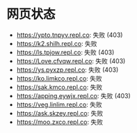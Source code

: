 # 网页状态
- https://ypto.tnpyv.repl.co: 失败 (403)
- https://k2.shilh.repl.co: 失败
- https://ls.tpjow.repl.co: 失败 (403)
- https://Love.cfvqw.repl.co: 失败 (403)
- https://ys.pyxzp.repl.co: 失败 (403)
- https://ko.limkco.repl.co: 失败
- https://sak.kmco.repl.co: 失败
- https://apping.eywjx.repl.co: 失败 (403)
- https://veg.linlim.repl.co: 失败
- https://ask.skzey.repl.co: 失败
- https://moo.zxco.repl.co: 失败
